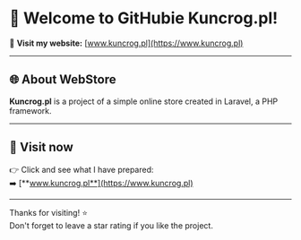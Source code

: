 
# 👋 Welcome to GitHubie Kuncrog.pl!

📌 **Visit my website:** [www.kuncrog.pl](https://www.kuncrog.pl)

---

## 🌐 About WebStore

**Kuncrog.pl** is a project of a simple online store created in Laravel, a PHP framework.

---

## 🔗 Visit now

👉 Click and see what I have prepared:  
➡️ [**www.kuncrog.pl**](https://www.kuncrog.pl)

---

Thanks for visiting! ⭐  
Don't forget to leave a star rating if you like the project.
